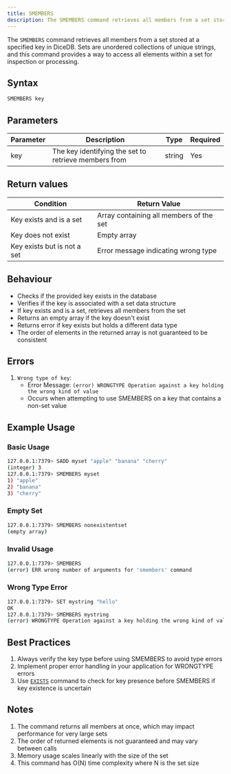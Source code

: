 ```yaml
---
title: SMEMBERS
description: The SMEMBERS command retrieves all members from a set stored at a specified key in DiceDB. Sets are unordered collections of unique strings, and this command provides a way to access all elements within a set for inspection or processing.
---
```


The `SMEMBERS` command retrieves all members from a set stored at a specified key in DiceDB. Sets are unordered collections of unique strings, and this command provides a way to access all elements within a set for inspection or processing.

## Syntax

```bash
SMEMBERS key
```

## Parameters

| Parameter | Description                                          | Type   | Required |
| --------- | ---------------------------------------------------- | ------ | -------- |
| key       | The key identifying the set to retrieve members from | string | Yes      |

## Return values

| Condition                   | Return Value                            |
| --------------------------- | --------------------------------------- |
| Key exists and is a set     | Array containing all members of the set |
| Key does not exist          | Empty array                             |
| Key exists but is not a set | Error message indicating wrong type     |

## Behaviour

- Checks if the provided key exists in the database
- Verifies if the key is associated with a set data structure
- If key exists and is a set, retrieves all members from the set
- Returns an empty array if the key doesn't exist
- Returns error if key exists but holds a different data type
- The order of elements in the returned array is not guaranteed to be consistent

## Errors

1. `Wrong type of key`:
   - Error Message: `(error) WRONGTYPE Operation against a key holding the wrong kind of value`
   - Occurs when attempting to use SMEMBERS on a key that contains a non-set value

## Example Usage

### Basic Usage

```bash
127.0.0.1:7379> SADD myset "apple" "banana" "cherry"
(integer) 3
127.0.0.1:7379> SMEMBERS myset
1) "apple"
2) "banana"
3) "cherry"
```

### Empty Set

```bash
127.0.0.1:7379> SMEMBERS nonexistentset
(empty array)
```

### Invalid Usage

```bash
127.0.0.1:7379> SMEMBERS
(error) ERR wrong number of arguments for 'smembers' command
```

### Wrong Type Error

```bash
127.0.0.1:7379> SET mystring "hello"
OK
127.0.0.1:7379> SMEMBERS mystring
(error) WRONGTYPE Operation against a key holding the wrong kind of value
```

## Best Practices

1. Always verify the key type before using SMEMBERS to avoid type errors
2. Implement proper error handling in your application for WRONGTYPE errors
3. Use [`EXISTS`](/commands/exists) command to check for key presence before SMEMBERS if key existence is uncertain
   <!--  TODO: uncomment when SSCAN is implemented -->
   <!-- 4. For large sets, consider using SSCAN instead of SMEMBERS to avoid blocking operations -->

## Notes

1. The command returns all members at once, which may impact performance for very large sets
2. The order of returned elements is not guaranteed and may vary between calls
3. Memory usage scales linearly with the size of the set
4. This command has O(N) time complexity where N is the set size